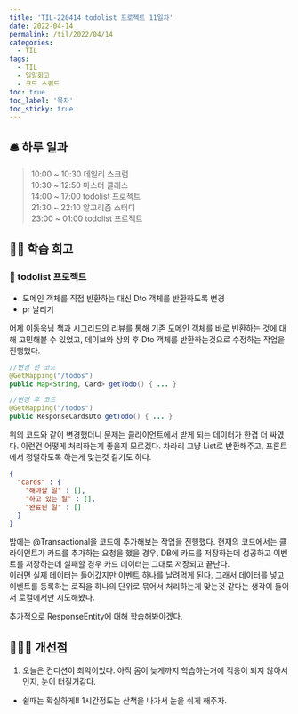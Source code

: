 ```yaml
---
title: 'TIL-220414 todolist 프로젝트 11일차'
date: 2022-04-14
permalink: /til/2022/04/14
categories:
  - TIL
tags:
  - TIL
  - 일일회고
  - 코드 스쿼드
toc: true
toc_label: '목차'
toc_sticky: true
---
```


<!--more-->


## 🛎 **하루 일과**

> 10:00 ~ 10:30 데일리 스크럼  
> 10:30 ~ 12:50 마스터 클래스  
> 14:00 ~ 17:00 todolist 프로젝트  
> 21:30 ~ 22:10 알고리즘 스터디  
> 23:00 ~ 01:00 todolist 프로젝트

## 👨‍💻 **학습 회고**

### **🤝 todolist 프로젝트**

- 도메인 객체를 직접 반환하는 대신 Dto 객체를 반환하도록 변경
- pr 날리기

어제 이동욱님 책과 시그리드의 리뷰를 통해 기존 도메인 객체를 바로 반환하는 것에 대해 고민해볼 수 있었고, 데이브와 상의 후 Dto 객체를 반환하는것으로 수정하는 작업을 진행했다.  

```java
//변경 전 코드
@GetMapping("/todos")
public Map<String, Card> getTodo() { ... }

//변경 후 코드
@GetMapping("/todos")
public ResponseCardsDto getTodo() { ... }
```
위의 코드와 같이 변경했더니 문제는 클라이언트에서 받게 되는 데이터가 한겹 더 싸였다. 이런건 어떻게 처리하는게 좋을지 모르겠다. 차라리 그냥 List로 반환해주고, 프론트에서 정렬하도록 하는게 맞는것 같기도 하다.

```json
{
  "cards" : {
    "해야할 일" : [],
    "하고 있는 일" : [],
    "완료된 일" : []
  }
}
```

밤에는 @Transactional을 코드에 추가해보는 작업을 진행했다.
현재의 코드에서는 클라이언트가 카드를 추가하는 요청을 했을 경우, DB에 카드를 저장하는데 성공하고 이벤트를 저장하는데 실패할 경우 카드 데이터는 그대로 저장되고 끝난다.  
이러면 실제 데이터는 들어갔지만 이벤트 하나를 날려먹게 된다. 그래서 데이터를 넣고 이벤트를 등록하는 로직을 하나의 단위로 묶어서 처리하는게 맞는것 같다는 생각이 들어서 로컬에서만 시도해봤다.

추가적으로 ResponseEntity에 대해 학습해봐야겠다.


## 💁🏻‍♂️ 개선점

1. 오늘은 컨디션이 최악이었다. 아직 몸이 늦게까지 학습하는거에 적응이 되지 않아서인지, 눈이 터질거같다.
- 쉴때는 확실하게!! 1시간정도는 산책을 나가서 눈을 쉬게 해주자.
